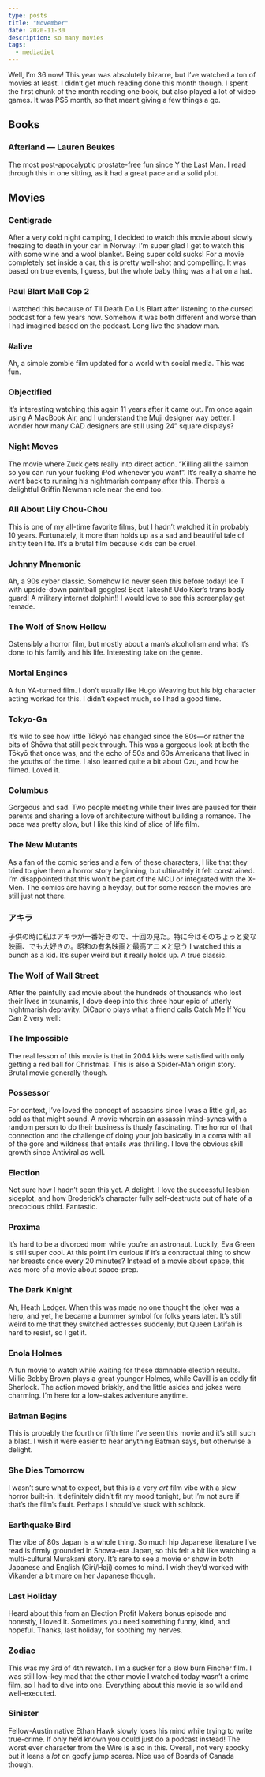 ```yaml
---
type: posts
title: "November"
date: 2020-11-30
description: so many movies
tags:
  - mediadiet
---
```


Well, I’m 36 now! This year was absolutely bizarre, but I’ve watched a ton of movies at least. I didn’t get much reading done this month though. I spent the first chunk of the month reading one book, but also played a lot of video games. It was PS5 month, so that meant giving a few things a go.

<!--more-->

## Books

### Afterland — Lauren Beukes

The most post-apocalyptic prostate-free fun since Y the Last Man. I read through this in one sitting, as it had a great pace and a solid plot. 

## Movies

### Centigrade

After a very cold night camping, I decided to watch this movie about slowly freezing to death in your car in Norway. I’m super glad I get to watch this with some wine and a wool blanket. Being super cold sucks! For a movie completely set inside a car, this is pretty well-shot and compelling. It was based on true events, I guess, but the whole baby thing was a hat on a hat.

### Paul Blart Mall Cop 2

I watched this because of Til Death Do Us Blart after listening to the cursed podcast for a few years now. Somehow it was both different and worse than I had imagined based on the podcast. Long live the shadow man.

### #alive

Ah, a simple zombie film updated for a world with social media. This was fun.

### Objectified

It’s interesting watching this again 11 years after it came out. I’m once again using A MacBook Air, and I understand the Muji designer way better. I wonder how many CAD designers are still using 24” square displays?

### Night Moves

The movie where Zuck gets really into direct action. “Killing all the salmon so you can run your fucking iPod whenever you want”. It’s really a shame he went back to running his nightmarish company after this. There’s a delightful Griffin Newman role near the end too.

### All About Lily Chou-Chou

This is one of my all-time favorite films, but I hadn’t watched it in probably 10 years. Fortunately, it more than holds up as a sad and beautiful tale of shitty teen life. It’s a brutal film because kids can be cruel.

### Johnny Mnemonic

Ah, a 90s cyber classic. Somehow I’d never seen this before today! Ice T with upside-down paintball goggles! Beat Takeshi! Udo Kier’s trans body guard! A military internet dolphin!! I would love to see this screenplay get remade.

### The Wolf of Snow Hollow

Ostensibly a horror film, but mostly about a man’s alcoholism and what it’s done to his family and his life. Interesting take on the genre.

### Mortal Engines

A fun YA-turned film. I don’t usually like Hugo Weaving but his big character acting worked for this. I didn’t expect much, so I had a good time. 

### Tokyo-Ga

It’s wild to see how little Tōkyō has changed since the 80s—or rather the bits of Shōwa that still peek through. This was a gorgeous look at both the Tōkyō that once was, and the echo of 50s and 60s Americana that lived in the youths of the time. I also learned quite a bit about Ozu, and how he filmed. Loved it.

### Columbus

Gorgeous and sad. Two people meeting while their lives are paused for their parents and sharing a love of architecture without building a romance. The pace was pretty slow, but I like this kind of slice of life film.

### The New Mutants

As a fan of the comic series and a few of these characters, I like that they tried to give them a horror story beginning, but ultimately it felt constrained. I’m disappointed that this won’t be part of the MCU or integrated with the X-Men. The comics are having a heyday, but for some reason the movies are still just not there.

### アキラ

子供の時に私はアキラが一番好きので、十回の見た。特に今はそのちょっと変な映画、でも大好きの。昭和の有名映画と最高アニメと思う
I watched this a bunch as a kid. It’s super weird but it really holds up. A true classic.

### The Wolf of Wall Street

After the painfully sad movie about the hundreds of thousands who lost their lives in tsunamis, I dove deep into this three hour epic of utterly nightmarish depravity. DiCaprio plays what a friend calls Catch Me If You Can 2 very well:

### The Impossible

The real lesson of this movie is that in 2004 kids were satisfied with only getting a red ball for Christmas. This is also a Spider-Man origin story. Brutal movie generally though.

### Possessor

For context, I’ve loved the concept of assassins since I was a little girl, as odd as that might sound. A movie wherein an assassin mind-syncs with a random person to do their business is thusly fascinating. The horror of that connection and the challenge of doing your job basically in a coma with all of the gore and wildness that entails was thrilling. I love the obvious skill growth since Antiviral as well.

### Election

Not sure how I hadn’t seen this yet. A delight. I love the successful lesbian sideplot, and how Broderick’s character fully self-destructs out of hate of a precocious child. Fantastic.

### Proxima

It’s hard to be a divorced mom while you’re an astronaut. Luckily, Eva Green is still super cool. At this point I’m curious if it’s a contractual thing to show her breasts once every 20 minutes? Instead of a movie about space, this was more of a movie about space-prep.

### The Dark Knight

Ah, Heath Ledger. When this was made no one thought the joker was a hero, and yet, he became a bummer symbol for folks years later. It’s still weird to me that they switched actresses suddenly, but Queen Latifah is hard to resist, so I get it.

### Enola Holmes

A fun movie to watch while waiting for these damnable election results. Millie Bobby Brown plays a great younger Holmes, while Cavill is an oddly fit Sherlock. The action moved briskly, and the little asides and jokes were charming. I’m here for a low-stakes adventure anytime.

### Batman Begins

This is probably the fourth or fifth time I’ve seen this movie and it’s still such a blast. I wish it were easier to hear anything Batman says, but otherwise a delight.

### She Dies Tomorrow

I wasn’t sure what to expect, but this is a very _art_ film vibe with a slow horror built-in. It definitely didn’t fit my mood tonight, but I’m not sure if that’s the film’s fault. Perhaps I should’ve stuck with schlock.

### Earthquake Bird

The vibe of 80s Japan is a whole thing. So much hip Japanese literature I’ve read is firmly grounded in Showa-era Japan, so this felt a bit like watching a multi-cultural Murakami story. It’s rare to see a movie or show in both Japanese and English (Giri/Haji) comes to mind. I wish they’d worked with Vikander a bit more on her Japanese though.

### Last Holiday

Heard about this from an Election Profit Makers bonus episode and honestly, I loved it. Sometimes you need something funny, kind, and hopeful. Thanks, last holiday, for soothing my nerves.

### Zodiac

This was my 3rd of 4th rewatch. I’m a sucker for a slow burn Fincher film. I was still low-key mad that the other movie I watched today wasn’t a crime film, so I had to dive into one. Everything about this movie is so wild and well-executed.

### Sinister

Fellow-Austin native Ethan Hawk slowly loses his mind while trying to write true-crime. If only he’d known you could just do a podcast instead! The worst ever character from the Wire is also in this. Overall, not very spooky but it leans a _lot_ on goofy jump scares. Nice use of Boards of Canada though.
